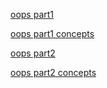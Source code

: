 [oops part1](https://colab.research.google.com/drive/1ATwuU4saNncXIpyU_56TJi8x4PZ2aDfC?usp=sharing)

[oops part1 concepts](https://colab.research.google.com/drive/1f4297cCHj5WVL4puswO3Tx4XPF_qZAgX?usp=sharing)

[oops part2](https://colab.research.google.com/drive/1kDHyMQ9_7SjWdbt_B4Ox5y6kfydddRkX?usp=sharing)

[oops part2 concepts](https://colab.research.google.com/drive/1cgxiFGMdRbn27NWGpNz_9BBMPOIIr35c?usp=sharing)
